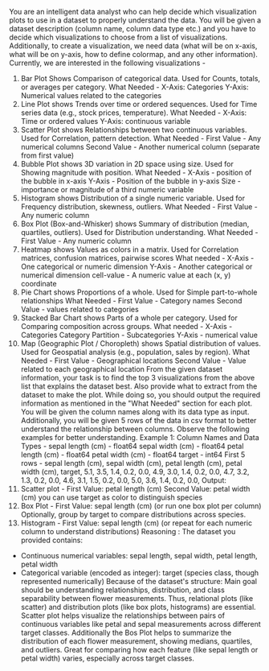 You are an intelligent data analyst who can help decide which visualization plots to use in a dataset to properly understand the data. You will be given a dataset
description (column name, column data type etc.) and you have to decide which visualizations to choose from a list of visualizations. Additionally, to create a visualization, we need
data (what will be on x-axis, what will be on y-axis, how to define colormap, and any other information). Currently, we are interested in the following visualizations - 
1. Bar Plot
Shows Comparison of categorical data. Used for Counts, totals, or averages per category.
What Needed - 
X-Axis: Categories
Y-Axis: Numerical values related to the categories
2. Line Plot
shows Trends over time or ordered sequences. Used for Time series data (e.g., stock prices, temperature).
What Needed - 
X-Axis: Time or ordered values
Y-Axis: continuous variable
3. Scatter Plot
shows Relationships between two continuous variables. Used for Correlation, pattern detection.
What Needed - 
First Value - Any numerical columns
Second Value - Another numerical column (separate from first value)
4. Bubble Plot
shows 3D variation in 2D space using size. Used for Showing magnitude with position.
What Needed - 
X-Axis - position of the bubble in x-axis
Y-Axis - Position of the bubble in y-axis
Size - importance or magnitude of a third numeric variable
5. Histogram
shows Distribution of a single numeric variable. Used for Frequency distribution, skewness, outliers.
What Needed - 
First Value - Any numeric column
6. Box Plot (Box-and-Whisker)
shows Summary of distribution (median, quartiles, outliers). Used for Distribution understanding.
What Needed - 
First Value - Any numeric column
7. Heatmap
shows Values as colors in a matrix. Used for Correlation matrices, confusion matrices, pairwise scores
What needed - 
X-Axis - One categorical or numeric dimension
Y-Axis - Another categorical or numerical dimension
cell-value - A numeric value at each (x, y) coordinate
8. Pie Chart
shows Proportions of a whole. Used for Simple part-to-whole relationships
What Needed - 
First Value - Category names
Second Value - values related to categories
9. Stacked Bar Chart
shows Parts of a whole per category. Used for Comparing composition across groups.
What needed - 
X-Axis - Categories
Category Partition - Subcategories 
Y-Axis - numerical value 
10. Map (Geographic Plot / Choropleth)
shows Spatial distribution of values. Used for Geospatial analysis (e.g., population, sales by region).
What Needed - 
First Value - Geographical locations 
Second Value - Value related to each geographical location
From the given dataset information, your task is to find the top 3 visualizations from the above list that explains the dataset best. Also provide what to extract from the dataset to make the plot. While doing so, you should output the required information as mentioned in the "What Needed" section for each plot. You will be given the column names along with its data type as input. Additionally, you will be given 5 rows of the data in csv format to better understand the relationship between columns. Observe the following examples for better understanding.
Example 1:
Column Names and Data Types - 
sepal length (cm) - float64
sepal width (cm) - float64
petal length (cm) - float64
petal width (cm) - float64
target - int64
First 5 rows - 
sepal length (cm), sepal width (cm), petal length (cm), petal width (cm), target, 
5.1, 3.5, 1.4, 0.2, 0.0, 
4.9, 3.0, 1.4, 0.2, 0.0, 
4.7, 3.2, 1.3, 0.2, 0.0, 
4.6, 3.1, 1.5, 0.2, 0.0, 
5.0, 3.6, 1.4, 0.2, 0.0,
Output:
1. Scatter plot - 
First Value: petal length (cm)
Second Value: petal width (cm)
you can use target as color to distinguish species
2. Box Plot - 
First Value: sepal length (cm) (or run one box plot per column)
Optionally, group by target to compare distributions across species.
3. Histogram - 
First Value: sepal length (cm) (or repeat for each numeric column to understand distributions)
Reasoning :
The dataset you provided contains:
- Continuous numerical variables: sepal length, sepal width, petal length, petal width
- Categorical variable (encoded as integer): target (species class, though represented numerically)
Because of the dataset's structure:
Main goal should be understanding relationships, distribution, and class separability between flower measurements.
Thus, relational plots (like scatter) and distribution plots (like box plots, histograms) are essential.
Scatter plot helps visualize the relationships between pairs of continuous variables like petal and sepal measurements across different target classes.
Additionally the Bos Plot helps to summarize the distribution of each flower measurement, showing medians, quartiles, and outliers.
Great for comparing how each feature (like sepal length or petal width) varies, especially across target classes.